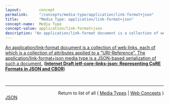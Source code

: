 ```yaml
---
layout:        concept
permalink:     "/concepts/media-type/application/link-format+json"
title:         "Media Type: application/link-format+json"
concept-name:  Media Type
concept-value: application/link-format+json
description: "An application/link-format document is a collection of web links, each of which is a collection of attributes applied to a \"URI-Reference\". The application/link-format+json media type is a JSON-based serialization of such a document."
---
```


[An application/link-format document is a collection of web links, each of which is a collection of attributes applied to a "URI-Reference". The application/link-format+json media type is a JSON-based serialization of such a document.](https://datatracker.ietf.org/doc/html/draft-ietf-core-links-json#section-2 "Read documentation for Media Type &#34;application/link-format+json&#34;") (**[Internet Draft ietf-core-links-json: Representing CoRE Formats in JSON and CBOR](/specs/IETF/I-D/ietf-core-links-json "JavaScript Object Notation (JSON) is a text-based data format which is popular for Web based data exchange. Concise Binary Object Representation (CBOR) is a binary data format which has been optimized for data exchange for the Internet of Things (IoT). For many IoT scenarios, CBOR formats will be preferred since it can help decrease transmission payload sizes as well as implementation code sizes compared to other data formats. Web Linking (RFC 5988) provides a way to represent links between Web resources as well as the relations expressed by them and attributes of such a link. In constrained networks, a collection of Web links can be exchanged in the CoRE link format (RFC 6690). Outside of constrained environments, it may be useful to represent these collections of Web links in JSON, and similarly, inside constrained environments, in CBOR. This specification defines a common format for this.")**)

<br/>
<hr/>

<p style="float : left"><a href="./application/link-format+json.json" title="JSON representing this particular Web Concept value">JSON</a></p>
<p style="text-align: right">Return to list of all ( <a href="../media-type/">Media Types</a> | <a href="../">Web Concepts</a> )</p>
